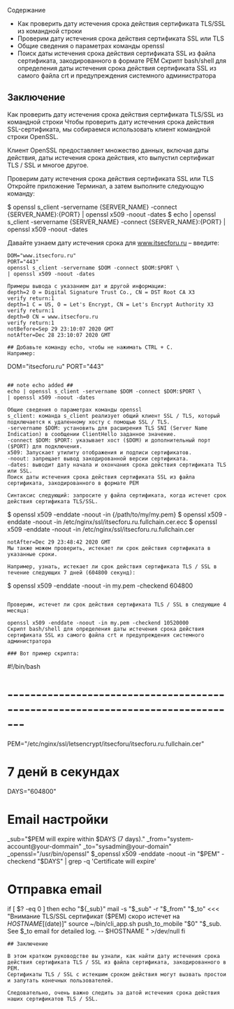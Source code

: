Содержание
* Как проверить дату истечения срока действия сертификата TLS/SSL из командной строки
* Проверим дату истечения срока действия сертификата SSL или TLS
* Общие сведения о параметрах команды openssl
* Поиск даты истечения срока действия сертификата SSL из файла сертификата, закодированного в формате PEM
Скрипт bash/shell для определения даты истечения срока действия сертификата SSL из самого файла crt и предупреждения системного администратора

## Заключение
Как проверить дату истечения срока действия сертификата TLS/SSL из командной строки
Чтобы проверить дату истечения срока действия SSL-сертификата, мы собираемся использовать клиент командной строки OpenSSL.

Клиент OpenSSL предоставляет множество данных, включая даты действия, даты истечения срока действия, кто выпустил сертификат TLS / SSL и многое другое.

Проверим дату истечения срока действия сертификата SSL или TLS
Откройте приложение Терминал, а затем выполните следующую команду:

$ openssl s_client -servername {SERVER_NAME} -connect {SERVER_NAME}:{PORT} | openssl x509 -noout -dates
$ echo | openssl s_client -servername {SERVER_NAME} -connect {SERVER_NAME}:{PORT} | openssl x509 -noout -dates

Давайте узнаем дату истечения срока для www.itsecforu.ru – введите:
```
DOM="www.itsecforu.ru"
PORT="443"
openssl s_client -servername $DOM -connect $DOM:$PORT \
| openssl x509 -noout -dates

Примеры вывода с указанием дат и другой информации:
depth=2 O = Digital Signature Trust Co., CN = DST Root CA X3
verify return:1
depth=1 C = US, O = Let's Encrypt, CN = Let's Encrypt Authority X3
verify return:1
depth=0 CN = www.itsecforu.ru
verify return:1
notBefore=Sep 29 23:10:07 2020 GMT
notAfter=Dec 28 23:10:07 2020 GMT

## Добавьте команду echo, чтобы не нажимать CTRL + C.
Например:
```
DOM="itsecforu.ru"
PORT="443"
```

## note echo added ##
echo | openssl s_client -servername $DOM -connect $DOM:$PORT \
| openssl x509 -noout -dates

Общие сведения о параметрах команды openssl
s_client: команда s_client реализует общий клиент SSL / TLS, который подключается к удаленному хосту с помощью SSL / TLS.
-servername $DOM: установить для расширения TLS SNI (Server Name Indication) в сообщении ClientHello заданное значение.
-connect $DOM: $PORT: указывает хост ($DOM) и дополнительный порт ($PORT) для подключения.
x509: Запускает утилиту отображения и подписи сертификатов.
-noout: запрещает вывод закодированной версии сертификата.
-dates: выводит дату начала и окончания срока действия сертификата TLS или SSL.
Поиск даты истечения срока действия сертификата SSL из файла сертификата, закодированного в формате PEM

Синтаксис следующий: запросите у файла сертификата, когда истечет срок действия сертификата TLS/SSL.

```
$ openssl x509 -enddate -noout -in {/path/to/my/my.pem}
$ openssl x509 -enddate -noout -in /etc/nginx/ssl/itsecforu.ru.fullchain.cer.ecc
$ openssl x509 -enddate -noout -in /etc/nginx/ssl/itsecforu.ru.fullchain.cer
```
notAfter=Dec 29 23:48:42 2020 GMT
Мы также можем проверить, истекает ли срок действия сертификата в указанные сроки.

Например, узнать, истекает ли срок действия сертификата TLS / SSL в течение следующих 7 дней (604800 секунд):
```
$ openssl x509 -enddate -noout -in my.pem -checkend 604800
```

Проверим, истечет ли срок действия сертификата TLS / SSL в следующие 4 месяца:

openssl x509 -enddate -noout -in my.pem -checkend 10520000
Скрипт bash/shell для определения даты истечения срока действия сертификата SSL из самого файла crt и предупреждения системного администратора

### Вот пример скрипта:

```
#!/bin/bash
# -------------------------------------------------------------------------------
PEM="/etc/nginx/ssl/letsencrypt/itsecforu/itsecforu.ru.fullchain.cer"
 
# 7 денй в секундах 
DAYS="604800" 
 
# Email настройки
_sub="$PEM will expire within $DAYS (7 days)."
_from="system-account@your-dommain"
_to="sysadmin@your-domain"
_openssl="/usr/bin/openssl"
$_openssl x509 -enddate -noout -in "$PEM"  -checkend "$DAYS" | grep -q 'Certificate will expire'
 
# Отправка email
if [ $? -eq 0 ]
then
	echo "${_sub}"
        mail -s "$_sub" -r "$_from" "$_to" <<< "Внимание TLS/SSL сертификат ($PEM) скоро истечет на $HOSTNAME [$(date)]"
        source ~/bin/cli_app.sh
        push_to_mobile "$0" "$_sub. See $_to email for detailed log. -- $HOSTNAME " >/dev/null
fi
```
## Заключение

В этом кратком руководстве вы узнали, как найти дату истечения срока действия сертификата TLS / SSL из файла сертификата, закодированного в PEM.
Сертификаты TLS / SSL с истекшим сроком действия могут вызвать простои и запутать конечных пользователей.

Следовательно, очень важно следить за датой истечения срока действия наших сертификатов TLS / SSL.
